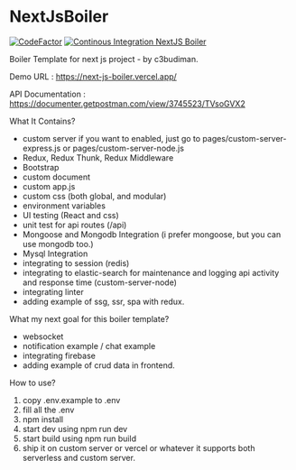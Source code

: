 # NextJsBoiler

[![CodeFactor](https://www.codefactor.io/repository/github/c3budiman/nextjsboiler/badge/main)](https://www.codefactor.io/repository/github/c3budiman/nextjsboiler/overview/main)
[![Continous Integration NextJS Boiler](https://github.com/c3budiman/NextJsBoiler/actions/workflows/node.js.yml/badge.svg)](https://github.com/c3budiman/NextJsBoiler/actions/workflows/node.js.yml)

Boiler Template for next js project - by c3budiman.

Demo URL : <https://next-js-boiler.vercel.app/>

API Documentation : <https://documenter.getpostman.com/view/3745523/TVsoGVX2>

What It Contains?

- custom server if you want to enabled, just go to pages/custom-server-express.js or pages/custom-server-node.js
- Redux, Redux Thunk, Redux Middleware
- Bootstrap
- custom document
- custom app.js
- custom css (both global, and modular)
- environment variables
- UI testing (React and css)
- unit test for api routes (/api)
- Mongoose and Mongodb Integration (i prefer mongoose, but you can use mongodb too.)
- Mysql Integration
- integrating to session (redis)
- integrating to elastic-search for maintenance and logging api activity and response time (custom-server-node)
- integrating linter
- adding example of ssg, ssr, spa with redux.

What my next goal for this boiler template?

- websocket
- notification example / chat example
- integrating firebase
- adding example of crud data in frontend.

How to use?

1. copy .env.example to .env
2. fill all the .env
3. npm install
4. start dev using npm run dev
5. start build using npm run build
6. ship it on custom server or vercel or whatever it supports both serverless and custom server.
